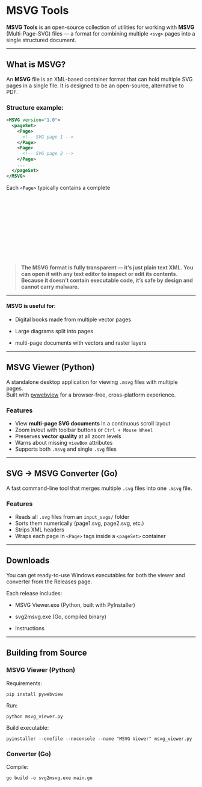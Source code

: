# MSVG Tools

**MSVG Tools** is an open-source collection of utilities for working with **MSVG** (Multi-Page-SVG) files — a format for combining multiple `<svg>` pages into a single structured document.

---

##  What is MSVG?

An **MSVG** file is an XML-based container format that can hold multiple SVG pages in a single file. It is designed to be an open-source, alternative to PDF.

### Structure example:
```xml
<MSVG version="1.0">
  <pageSet>
    <Page>
      <!-- SVG page 1 -->
    </Page>
    <Page>
      <!-- SVG page 2 -->
    </Page>
    ...
  </pageSet>
</MSVG>
```

Each `<Page>` typically contains a complete <svg> element, including its own viewBox and style definitions.

<br/>
 
>**The MSVG format is fully transparent — it’s just plain text XML. You can open it with any text editor to inspect or edit its contents. Because it doesn’t contain executable code, it’s safe by design and cannot carry malware.**

---

#### MSVG is useful for:

-    Digital books made from multiple vector pages

-    Large diagrams split into pages

-    multi-page documents with vectors and raster layers 

---
	
##  MSVG Viewer (Python)

A standalone desktop application for viewing `.msvg` files with multiple pages.  
Built with [pywebview](https://pywebview.flowrl.com/) for a browser-free, cross-platform experience.

### Features
- View **multi-page SVG documents** in a continuous scroll layout
- Zoom in/out with toolbar buttons or `Ctrl + Mouse Wheel`
- Preserves **vector quality** at all zoom levels
- Warns about missing `viewBox` attributes
- Supports both `.msvg` and single `.svg` files
	
	
---

##  SVG → MSVG Converter (Go)

A fast command-line tool that merges multiple `.svg` files into one `.msvg` file.

### Features
- Reads all `.svg` files from an `input_svgs/` folder
- Sorts them numerically (page1.svg, page2.svg, etc.)
- Strips XML headers
- Wraps each page in `<Page>` tags inside a `<pageSet>` container

---
	

##  Downloads

You can get ready-to-use Windows executables for both the viewer and converter from the
Releases page.

Each release includes:

-    MSVG Viewer.exe (Python, built with PyInstaller)

-    svg2msvg.exe (Go, compiled binary)

-    Instructions
	
	
---
##  Building from Source

### MSVG Viewer (Python)

Requirements:
```
pip install pywebview
```
Run:
```
python msvg_viewer.py
```

Build executable:
```
pyinstaller --onefile --noconsole --name "MSVG Viewer" msvg_viewer.py
```


### Converter (Go)

Compile:
```
go build -o svg2msvg.exe main.go
```











